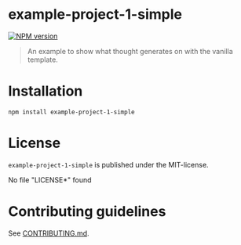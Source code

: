 # example-project-1-simple 

[![NPM version](https://badge.fury.io/js/example-project-1-simple.svg)](http://badge.fury.io/js/example-project-1-simple)

> An example to show what thought generates on with the vanilla template.


# Installation

```
npm install example-project-1-simple
```




# License

`example-project-1-simple` is published under the MIT-license.

No file "LICENSE*" found


 
# Contributing guidelines

See [CONTRIBUTING.md](CONTRIBUTING.md).